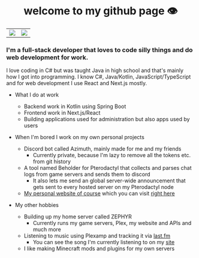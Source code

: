 

<h1 align="center">welcome to my github page 👁️</h1>
<table align="center">
	<tr>
		<td>
			<img src="https://github-readme-stats-ruddy-rho-61.vercel.app/api?username=antoninvf&count_private=true&theme=merko" />
		</td>
		<td>
			<img src="https://github-readme-stats-ruddy-rho-61.vercel.app/api/top-langs?username=antoninvf&count_private=true&layout=compact&theme=merko" />
		</td>
	</tr>
</table>

### I'm a full-stack developer that loves to code silly things and do web development for work. 
I love coding in C# but was taught Java in high school and that's mainly how I got into programming. I know C#, Java/Kotlin, JavaScript/TypeScript and for web development I use React and Next.js mostly.

- What I do at work
  - Backend work in Kotlin using Spring Boot
  - Frontend work in Next.js/React
  - Building applications used for administration but also apps used by users

- When I'm bored I work on my own personal projects
  - Discord bot called Azimuth, mainly made for me and my friends
    - Currently private, because I'm lazy to remove all the tokens etc. from git history
  - A tool named Beholder for Pterodactyl that collects and parses chat logs from game servers and sends them to discord
    - It also lets me send an global server-wide announcement that gets sent to every hosted server on my Pterodactyl node
  - [My personal website of course](https://github.com/antoninvf/flwn.dev) which you can visit [right here](https://flwn.dev)
 
 - My other hobbies
   - Building up my home server called ZEPHYR
     - Currently runs my game servers, Plex, my website and APIs and much more
   - Listening to music using Plexamp and tracking it via [last.fm](https://www.last.fm/user/flowyan)
     - You can see the song I'm currently listening to on my [site](https://flwn.dev)
   - I like making Minecraft mods and plugins for my own servers
